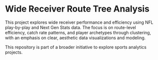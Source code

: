 # Wide Receiver Route Tree Analysis
This project explores wide receiver performance and efficiency using NFL play-by-play and Next Gen Stats data. The focus is on route-level efficiency, catch rate patterns, and player archetypes through clustering, with an emphasis on clear, aesthetic data visualizations and modeling.

This repository is part of a broader initiative to explore sports analytics projects.
